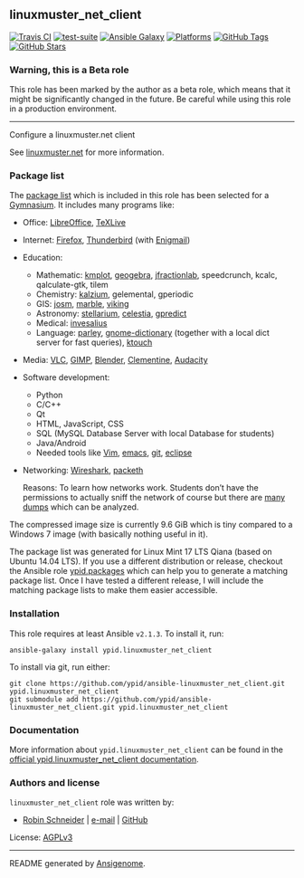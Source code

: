 ## linuxmuster_net_client

<!-- This file was generated by Ansigenome. Do not edit this file directly but
     instead have a look at the files in the ./meta/ directory. -->

[![Travis CI](https://img.shields.io/travis/ypid/ansible-linuxmuster_net_client.svg?style=flat)](https://travis-ci.org/ypid/ansible-linuxmuster_net_client)
[![test-suite](https://img.shields.io/badge/test--suite-ansible--linuxmuster__net__client-blue.svg?style=flat)](https://github.com/ypid/test-suite-ypid/tree/master/ansible-linuxmuster_net_client/)
[![Ansible Galaxy](https://img.shields.io/badge/galaxy-ypid.linuxmuster_net_client-660198.svg?style=flat)](https://galaxy.ansible.com/ypid/linuxmuster_net_client)
[![Platforms](https://img.shields.io/badge/platforms-ubuntu-lightgrey.svg?style=flat)](#)
[![GitHub Tags](https://img.shields.io/github/tag/ypid/ansible-linuxmuster_net_client.svg)](https://github.com/ypid/ansible-linuxmuster_net_client)
[![GitHub Stars](https://img.shields.io/github/stars/ypid/ansible-linuxmuster_net_client.svg)](https://github.com/ypid/ansible-linuxmuster_net_client)

### Warning, this is a Beta role

This role has been marked by the author as a beta role, which means that it
might be significantly changed in the future. Be careful while using this role
in a production environment.

***

Configure a linuxmuster.net client

See [linuxmuster.net](https://linuxmuster.net) for more information.

### Package list
The [package list][packages_preset_ypid] which is included in this role has been selected for a [Gymnasium][Gymnasium].
It includes many programs like:

* Office: [LibreOffice](https://www.libreoffice.org/), [TeXLive](https://www.tug.org/texlive/)
* Internet: [Firefox](https://www.mozilla.org/de/firefox/new/), [Thunderbird](https://www.mozilla.org/thunderbird/) (with [Enigmail](https://www.thunderbird-mail.de/wiki/Enigmail_OpenPGP))
* Education:
  * Mathematic: [kmplot](https://edu.kde.org/kmplot/), [geogebra](https://www.geogebra.org/), [jfractionlab](http://jfractionlab.sourceforge.net/), speedcrunch, kcalc, qalculate-gtk, tilem
  * Chemistry: [kalzium](https://edu.kde.org/kalzium/), gelemental, gperiodic
  * GIS: [josm](https://josm.openstreetmap.de/), [marble](https://marble.kde.org/), [viking](http://sourceforge.net/projects/viking/)
  * Astronomy: [stellarium](http://www.stellarium.org/), [celestia](http://www.shatters.net/celestia/), [gpredict](http://gpredict.oz9aec.net/)
  * Medical: [invesalius](http://www.cti.gov.br/invesalius/)
  * Language: [parley](https://edu.kde.org/applications/all/parley), [gnome-dictionary](https://wiki.gnome.org/Apps/Dictionary) (together with a local dict server for fast queries), [ktouch](https://edu.kde.org/applications/all/ktouch)
* Media: [VLC](https://www.videolan.org/vlc/), [GIMP](http://www.gimp.org/), [Blender](https://www.blender.org/), [Clementine](https://www.clementine-player.org/), [Audacity](http://audacityteam.org/)
* Software development:
  * Python
  * C/C++
  * Qt
  * HTML, JavaScript, CSS
  * SQL (MySQL Database Server with local Database for students)
  * Java/Android
  * Needed tools like [Vim](http://www.vim.org/), [emacs](https://www.gnu.org/software/emacs/), [git](https://git-scm.com/), [eclipse](https://eclipse.org/)
* Networking: [Wireshark](https://www.wireshark.org/), [packeth](http://packeth.sourceforge.net/)

    Reasons: To learn how networks work. Students don’t have the permissions to actually sniff the network of course but there are [many dumps](https://wiki.wireshark.org/SampleCaptures) which can be analyzed.

The compressed image size is currently 9.6 GiB which is tiny compared to a
Windows 7 image (with basically nothing useful in it).

The package list was generated for Linux Mint 17 LTS Qiana (based on Ubuntu 14.04 LTS).
If you use a different distribution or release, checkout the Ansible role [ypid.packages][] which can help you to generate a matching package list.
Once I have tested a different release, I will include the matching package lists to make them easier accessible.

[packages_preset_ypid]: https://github.com/ypid/ansible-linuxmuster_net_client/blob/master/vars/packages_preset_ypid.yml
[Gymnasium]: https://en.wikipedia.org/wiki/Gymnasium_%28school%29
[ypid.packages]: https://github.com/ypid/ansible-packages

### Installation

This role requires at least Ansible `v2.1.3`. To install it, run:

```Shell
ansible-galaxy install ypid.linuxmuster_net_client
```

To install via git, run either:

```Shell
git clone https://github.com/ypid/ansible-linuxmuster_net_client.git ypid.linuxmuster_net_client
git submodule add https://github.com/ypid/ansible-linuxmuster_net_client.git ypid.linuxmuster_net_client
```

### Documentation

More information about `ypid.linuxmuster_net_client` can be found in the
[official ypid.linuxmuster_net_client documentation](https://ypid-ansible-roles.readthedocs.io/en/latest/ansible/roles/ansible-linuxmuster_net_client/docs/).






### Authors and license

`linuxmuster_net_client` role was written by:

- [Robin Schneider](https://me.ypid.de/) | [e-mail](mailto:ypid@riseup.net) | [GitHub](https://github.com/ypid)

License: [AGPLv3](https://tldrlegal.com/license/gnu-affero-general-public-license-v3-%28agpl-3.0%29)

***

README generated by [Ansigenome](https://github.com/nickjj/ansigenome/).

